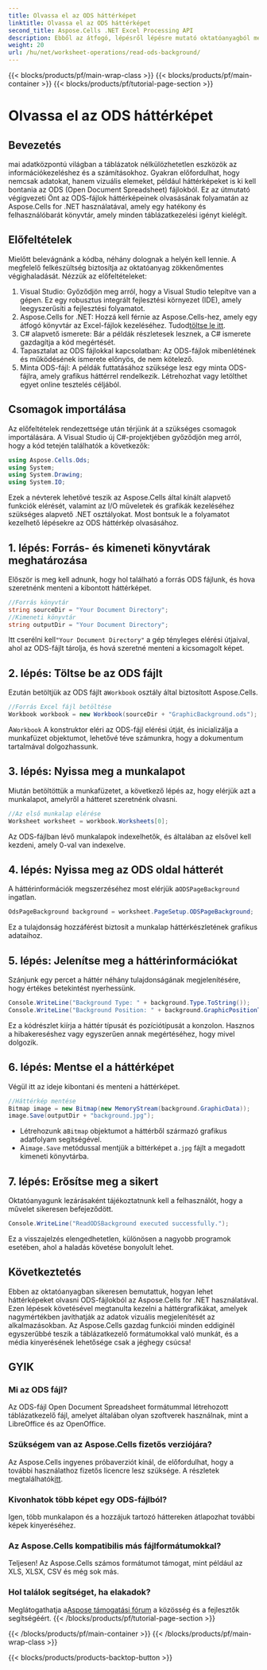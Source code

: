 ```yaml
---
title: Olvassa el az ODS háttérképet
linktitle: Olvassa el az ODS háttérképet
second_title: Aspose.Cells .NET Excel Processing API
description: Ebből az átfogó, lépésről lépésre mutató oktatóanyagból megtudhatja, hogyan olvashat ODS-háttérképeket az Aspose.Cells for .NET használatával. Tökéletes fejlesztők és rajongók számára.
weight: 20
url: /hu/net/worksheet-operations/read-ods-background/
---
```


{{< blocks/products/pf/main-wrap-class >}}
{{< blocks/products/pf/main-container >}}
{{< blocks/products/pf/tutorial-page-section >}}

# Olvassa el az ODS háttérképet

## Bevezetés
mai adatközpontú világban a táblázatok nélkülözhetetlen eszközök az információkezeléshez és a számításokhoz. Gyakran előfordulhat, hogy nemcsak adatokat, hanem vizuális elemeket, például háttérképeket is ki kell bontania az ODS (Open Document Spreadsheet) fájlokból. Ez az útmutató végigvezeti Önt az ODS-fájlok háttérképeinek olvasásának folyamatán az Aspose.Cells for .NET használatával, amely egy hatékony és felhasználóbarát könyvtár, amely minden táblázatkezelési igényt kielégít.
## Előfeltételek
Mielőtt belevágnánk a kódba, néhány dolognak a helyén kell lennie. A megfelelő felkészültség biztosítja az oktatóanyag zökkenőmentes végighaladását. Nézzük az előfeltételeket:
1. Visual Studio: Győződjön meg arról, hogy a Visual Studio telepítve van a gépen. Ez egy robusztus integrált fejlesztési környezet (IDE), amely leegyszerűsíti a fejlesztési folyamatot.
2.  Aspose.Cells for .NET: Hozzá kell férnie az Aspose.Cells-hez, amely egy átfogó könyvtár az Excel-fájlok kezeléséhez. Tudod[töltse le itt](https://releases.aspose.com/cells/net/).
3. C# alapvető ismerete: Bár a példák részletesek lesznek, a C# ismerete gazdagítja a kód megértését.
4. Tapasztalat az ODS fájlokkal kapcsolatban: Az ODS-fájlok mibenlétének és működésének ismerete előnyös, de nem kötelező.
5. Minta ODS-fájl: A példák futtatásához szüksége lesz egy minta ODS-fájlra, amely grafikus háttérrel rendelkezik. Létrehozhat vagy letölthet egyet online tesztelés céljából.
## Csomagok importálása
Az előfeltételek rendezettsége után térjünk át a szükséges csomagok importálására. A Visual Studio új C#-projektjében győződjön meg arról, hogy a kód tetején találhatók a következők:
```csharp
using Aspose.Cells.Ods;
using System;
using System.Drawing;
using System.IO;
```
Ezek a névterek lehetővé teszik az Aspose.Cells által kínált alapvető funkciók elérését, valamint az I/O műveletek és grafikák kezeléséhez szükséges alapvető .NET osztályokat.
Most bontsuk le a folyamatot kezelhető lépésekre az ODS háttérkép olvasásához. 
## 1. lépés: Forrás- és kimeneti könyvtárak meghatározása
Először is meg kell adnunk, hogy hol található a forrás ODS fájlunk, és hova szeretnénk menteni a kibontott háttérképet.
```csharp
//Forrás könyvtár
string sourceDir = "Your Document Directory";
//Kimeneti könyvtár
string outputDir = "Your Document Directory";
```
Itt cserélni kell`"Your Document Directory"` a gép tényleges elérési útjaival, ahol az ODS-fájlt tárolja, és hová szeretné menteni a kicsomagolt képet.
## 2. lépés: Töltse be az ODS fájlt 
 Ezután betöltjük az ODS fájlt a`Workbook` osztály által biztosított Aspose.Cells.
```csharp
//Forrás Excel fájl betöltése
Workbook workbook = new Workbook(sourceDir + "GraphicBackground.ods");
```
 A`Workbook` A konstruktor eléri az ODS-fájl elérési útját, és inicializálja a munkafüzet objektumot, lehetővé téve számunkra, hogy a dokumentum tartalmával dolgozhassunk.
## 3. lépés: Nyissa meg a munkalapot 
Miután betöltöttük a munkafüzetet, a következő lépés az, hogy elérjük azt a munkalapot, amelyről a hátteret szeretnénk olvasni.
```csharp
//Az első munkalap elérése
Worksheet worksheet = workbook.Worksheets[0];
```
Az ODS-fájlban lévő munkalapok indexelhetők, és általában az elsővel kell kezdeni, amely 0-val van indexelve.
## 4. lépés: Nyissa meg az ODS oldal hátterét 
 A háttérinformációk megszerzéséhez most elérjük a`ODSPageBackground` ingatlan.
```csharp
OdsPageBackground background = worksheet.PageSetup.ODSPageBackground;
```
Ez a tulajdonság hozzáférést biztosít a munkalap háttérkészletének grafikus adataihoz.
## 5. lépés: Jelenítse meg a háttérinformációkat
Szánjunk egy percet a háttér néhány tulajdonságának megjelenítésére, hogy értékes betekintést nyerhessünk.
```csharp
Console.WriteLine("Background Type: " + background.Type.ToString());
Console.WriteLine("Background Position: " + background.GraphicPositionType.ToString());
```
Ez a kódrészlet kiírja a háttér típusát és pozíciótípusát a konzolon. Hasznos a hibakereséshez vagy egyszerűen annak megértéséhez, hogy mivel dolgozik.
## 6. lépés: Mentse el a háttérképet 
Végül itt az ideje kibontani és menteni a háttérképet.
```csharp
//Háttérkép mentése
Bitmap image = new Bitmap(new MemoryStream(background.GraphicData));
image.Save(outputDir + "background.jpg");
```
-  Létrehozunk a`Bitmap` objektumot a háttérből származó grafikus adatfolyam segítségével.
-  A`image.Save` metódussal mentjük a bittérképet a`.jpg` fájlt a megadott kimeneti könyvtárba. 
## 7. lépés: Erősítse meg a sikert 
Oktatóanyagunk lezárásaként tájékoztatnunk kell a felhasználót, hogy a művelet sikeresen befejeződött.
```csharp
Console.WriteLine("ReadODSBackground executed successfully.");
```
Ez a visszajelzés elengedhetetlen, különösen a nagyobb programok esetében, ahol a haladás követése bonyolult lehet.
## Következtetés
Ebben az oktatóanyagban sikeresen bemutattuk, hogyan lehet háttérképeket olvasni ODS-fájlokból az Aspose.Cells for .NET használatával. Ezen lépések követésével megtanulta kezelni a háttérgrafikákat, amelyek nagymértékben javíthatják az adatok vizuális megjelenítését az alkalmazásokban. Az Aspose.Cells gazdag funkciói minden eddiginél egyszerűbbé teszik a táblázatkezelő formátumokkal való munkát, és a média kinyerésének lehetősége csak a jéghegy csúcsa!
## GYIK
### Mi az ODS fájl?
Az ODS-fájl Open Document Spreadsheet formátummal létrehozott táblázatkezelő fájl, amelyet általában olyan szoftverek használnak, mint a LibreOffice és az OpenOffice.
### Szükségem van az Aspose.Cells fizetős verziójára?
 Az Aspose.Cells ingyenes próbaverziót kínál, de előfordulhat, hogy a további használathoz fizetős licencre lesz szüksége. A részletek megtalálhatók[itt](https://purchase.aspose.com/buy).
### Kivonhatok több képet egy ODS-fájlból?
Igen, több munkalapon és a hozzájuk tartozó háttereken átlapozhat további képek kinyeréséhez.
### Az Aspose.Cells kompatibilis más fájlformátumokkal?
Teljesen! Az Aspose.Cells számos formátumot támogat, mint például az XLS, XLSX, CSV és még sok más.
### Hol találok segítséget, ha elakadok?
 Meglátogathatja a[Aspose támogatási fórum](https://forum.aspose.com/c/cells/9) a közösség és a fejlesztők segítségéért.
{{< /blocks/products/pf/tutorial-page-section >}}

{{< /blocks/products/pf/main-container >}}
{{< /blocks/products/pf/main-wrap-class >}}

{{< blocks/products/products-backtop-button >}}
